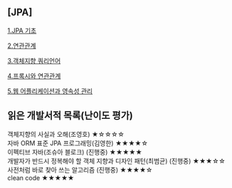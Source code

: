 
## [JPA]
<a href="https://github.com/newcodingtest/-/blob/main/JPA/1_JPA_%EA%B8%B0%EC%B4%88.MD">1.JPA 기초</a>

<a href="https://github.com/newcodingtest/-/blob/main/JPA/2_%EC%97%B0%EA%B4%80%EA%B4%80%EA%B3%84.MD">2.연관관계</a>

<a href="https://github.com/newcodingtest/-/blob/main/JPA/3_%EA%B0%9D%EC%B2%B4%EC%A7%80%ED%96%A5_%EC%BF%BC%EB%A6%AC%EC%96%B8%EC%96%B4.MD">3.객체지향 쿼리언어</a>

<a href="https://github.com/newcodingtest/-/blob/main/JPA/4_%ED%94%84%EB%A1%9D%EC%8B%9C%EC%99%80_%EC%97%B0%EA%B4%80%EA%B4%80%EA%B3%84.MD">4.프록시와 연관관계</a>

<a href="https://github.com/newcodingtest/-/blob/main/JPA/5_%EC%9B%B9_%EC%95%A0%ED%94%8C%EB%A6%AC%EC%BC%80%EC%9D%B4%EC%85%98%EA%B3%BC_%EC%98%81%EC%86%8D%EC%84%B1_%EA%B4%80%EB%A6%AC.MD">5.웹 어플리케이션과 영속성 관리</a>




## 읽은 개발서적 목록(난이도 평가)<br>
객체지향의 사실과 오해(조영호)  ★☆☆☆☆ <br> 
자바 ORM 표준 JPA 프로그래밍(김영한) ★★★★☆ <br>
이펙티브 자바(조슈아 블로크) (진행중)  ★★★★★ <br>
개발자가 반드시 정복해야 할 객체 지향과 디자인 패턴(최범균) (진행중) ★★★☆☆ <br>
사전처럼 바로 찾아 쓰는 알고리즘 (진행중) ★★★★☆ <br> 
clean code ★★★★★ <br>
